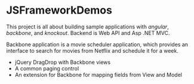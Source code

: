 JSFrameworkDemos
================

This project is all about building sample applications with *angular*, *backbone*, and *knockout*. Backend is Web API and Asp .NET MVC.

Backbone application is a movie scheduler application, which provides an interface to search for movies from Netflix and schedule it for a week.

- jQuery DragDrop with Backbone views
- A common paging control
- An extension for Backbone for mapping fields from View and Model
